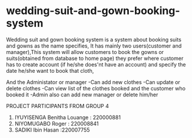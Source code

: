# wedding-suit-and-gown-booking-system

Wedding suit and gown booking system is a system about booking suits and gowns as the name specifies, It has mainly two users(customer and manager),This system will allow 
customers to book the gowns or suits(obtained from database to home page) they prefer where customer has to create account (if he/she does'nt have an account) and specify the date he/she want to book that cloth,

And the Administator or manager 
-Can add new clothes
-Can update or delete clothes
-Can view list of the clothes booked and the customer who booked it
-Admin also can add new manager or delete him/her


PROJECT PARTICIPANTS FROM GROUP 4
 
1. IYUYISENGA Benitha Louange : 220000881
2. NIYOMUGABO Roger : 220008841
3. SADIKI Ibin Hasan :220007755
